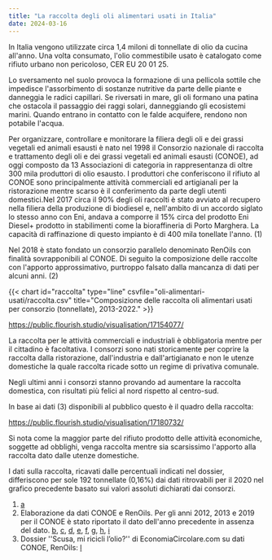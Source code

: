 ```yaml
---
title: "La raccolta degli oli alimentari usati in Italia"
date: 2024-03-16
---
```


In Italia vengono utilizzate circa 1,4 miloni di tonnellate di olio da cucina all'anno. Una volta consumato, l'olio commestibile usato è catalogato come rifiuto urbano non pericoloso, CER EU 20 01 25.

Lo sversamento nel suolo provoca la formazione di una pellicola sottile che impedisce l'assorbimento di sostanze nutritive da parte delle piante e danneggia le radici capillari. Se riversati in mare, gli oli formano una patina che ostacola il passaggio dei raggi solari, danneggiando gli ecosistemi marini. Quando entrano in contatto con le falde acquifere, rendono non potabile l'acqua. 

Per organizzare, controllare e monitorare la filiera degli oli e dei grassi vegetali ed animali esausti è nato nel 1998 il Consorzio nazionale di raccolta e trattamento degli oli e dei grassi vegetali ed animali esausti (CONOE), ad oggi composto da 13 Associazioni di categoria in rappresentanza di oltre 300 mila produttori di olio esausto. I produttori che conferiscono il rifiuto al CONOE sono principalmente attività commerciali ed artigianali per la ristorazione mentre scarso è il conferimento da parte degli utenti domestici.Nel 2017 circa il 90% degli oli raccolti è stato avviato al recupero nella filiera della produzione di biodiesel e, nell'ambito di un accordo siglato lo stesso anno con Eni, andava a comporre il 15% circa del prodotto Eni Diesel+ prodotto in stabilimenti come la bioraffineria di Porto Marghera. La capacità di raffinazione di questo impianto è di 400 mila tonellate l'anno. (1)

Nel 2018 è stato fondato un consorzio parallelo denominato RenOils con finalità sovrapponibili al CONOE. Di seguito la composizione delle raccolte con l'apporto approssimativo, purtroppo falsato dalla mancanza di dati per alcuni anni. (2)

{{< chart id="raccolta" type="line" csvfile="oli-alimentari-usati/raccolta.csv" title="Composizione delle raccolta oli alimentari usati per consorzio (tonnellate), 2013-2022." >}}

https://public.flourish.studio/visualisation/17154077/

La raccolta per le attività commerciali e industriali è obbligatoria mentre per il cittadino è facoltativa. I consorzi sono nati storicamente per coprire la raccolta dalla ristorazione, dall'industria e dall'artigianato e non le utenze domestiche la quale raccolta ricade sotto un regime di privativa comunale.

Negli ultimi anni i consorzi stanno provando ad aumentare la raccolta domestica, con risultati più felici al nord rispetto al centro-sud.

In base ai dati (3) disponibili al pubblico questo è il quadro della raccolta:

https://public.flourish.studio/visualisation/17180732/

Si nota come la maggior parte del rifiuto prodotto delle attività economiche, soggette ad obblighi, venga raccolta mentre sia scarsissimo l'apporto alla raccolta dato dalle utenze domestiche.

I dati sulla raccolta, ricavati dalle percentuali indicati nel dossier, differiscono per sole 192 tonnellate (0,16%) dai dati ritrovabili per il 2020 nel grafico precedente basato sui valori assoluti dichiarati dai consorzi.

1. [a](https://www.conoe.it/wp-content/uploads/2016/06/Rassegna-Eni-Conoe_maggio-2017.pdf)
2. Elaborazione da dati CONOE e RenOils. Per gli anni 2012, 2013 e 2019 per il CONOE è stato riportato il dato dell'anno precedente in assenza del dato. [b](http://www.conoe.it/wp-content/uploads/2016/06/RaccoltastampaConoeevento7giugno2016.pdf), [c](https://www.conoe.it/wp-content/uploads/2020/11/Il-contributo-di-Conoe-alla-Green-Economy-scaricato-da-Sviluppo-Sostenibile.pdf), [d](http://www.conoe.it/wp-content/uploads/2018/11/ANNUAL-REPORT-2018.pdf), [e](https://www.smaltimento-rifiuti-sicilia.it/wp-content/uploads/2020/01/Schede-Sintetiche_Italia-del-riciclo-2019.pdf), [f](https://www.renoils.it/renoils-raccolte-in-italia-49-075-tonnellate-di-oli-alimentari-esausti/), [g](https://www.renoils.it/renoils-raccolte-in-italia-49-075-tonnellate-di-oli-alimentari-esausti/), [h](https://www.adnkronos.com/economia/rifiuti-conoe-raccolte-80mila-tonnellate-di-olio-esausto-nel-2022_5h3q5AYfRczKViTCupWwr2), [i](https://www.impresagreen.it/news/12475/renoils-in-italia-raccolte-53000-tonnellate-di-oli-alimentari-esausti.html)
3. Dossier ''Scusa, mi ricicli l’olio?'' di EconomiaCircolare.com su dati CONOE, RenOils: [l](https://economiacircolare.com/dossier-oli-esausti/)
